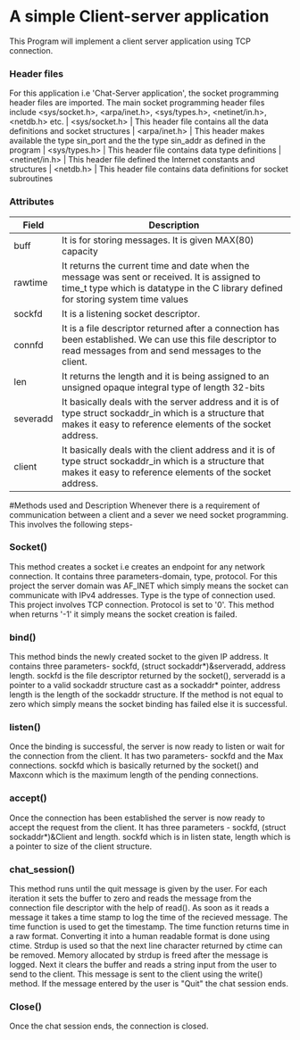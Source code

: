 # A simple Client-server application
This Program will implement a client server application using TCP connection.

### Header files
For this application i.e 'Chat-Server application', the socket programming header files are imported. The main socket programming header files include <sys/socket.h>, <arpa/inet.h>, <sys/types.h>, <netinet/in.h>, <netdb.h> etc.
| <sys/socket.h> | This header file contains all the data definitions and socket structures
| <arpa/inet.h>  | This header makes available the type sin_port and the the type sin_addr as defined in the program
| <sys/types.h>  | This header file contains data type definitions
| <netinet/in.h> | This header file defined the Internet constants and structures
| <netdb.h>      | This header file contains data definitions for socket subroutines

### Attributes

| **Field** | **Description** |
| --------- | --------------- |
| buff | It is for storing messages. It is given MAX(80) capacity
| rawtime | It returns the current time and date when the message was sent or received. It is assigned to time_t type which is datatype in the C library defined for storing system time values
| sockfd  | It is a listening socket descriptor.
| connfd  | It is a file descriptor returned after a connection has been established. We can use this file descriptor to read messages from and send messages to the client.
| len | It returns the length and it is being assigned to an unsigned opaque integral type of length 32-bits
| severadd | It basically deals with the server address and it is of type struct sockaddr_in which is a structure that makes it easy to reference elements of the socket address.
| client   | It basically deals with the client address and it is of type struct sockaddr_in which is a structure that makes it easy to reference elements of the socket address.

#Methods used and Description
Whenever there is a requirement of communication between a client and a sever we need socket programming. This involves the following steps-

### Socket()

This method creates a socket i.e creates an endpoint for any network connection. It contains three parameters-domain, type, protocol. For this project the server domain was AF_INET which simply means the socket can communicate with IPv4 addresses. Type is the type of connection used. This project involves TCP connection. Protocol is set to '0'. This method when returns '-1' it simply means the socket creation is failed.

### bind()

This method binds the newly created socket to the given IP address. It contains three parameters- sockfd, (struct sockaddr*)&serveradd, address length. sockfd is the file descriptor returned by the socket(), serveradd is a pointer to a valid sockaddr structure cast as a sockaddr* pointer, address length is the length of the sockaddr structure. If the method is not equal to zero which simply means the socket binding has failed else it is successful.

### listen()

Once the binding is successful, the server is now ready to listen or wait for the connection from the client. It has two parameters- sockfd and the Max connections. sockfd which is basically returned by the socket() and Maxconn which is the maximum length of the pending connections.

### accept()

Once the connection has been established the server is now ready to accept the request from the client. It has three parameters - sockfd, (struct sockaddr*)&Client and length. sockfd which is in listen state, length which is a pointer to size of the client structure.

### chat_session()

This method runs until the quit message is given by the user. For each iteration it sets the buffer to zero and reads the message from the connection file descriptor with the help of read(). As soon as it reads a message it takes a time stamp to log the time of the recieved message. The time function is used to get the timestamp. The time function returns time in a raw format. Converting it into a human readable format is done using ctime. Strdup is used so that the next line character returned by ctime can be removed. Memory allocated by strdup is freed after the message is logged. Next it clears the buffer and reads a string input from the user to send to the client. This message is sent to the client using the write() method. If the message entered by the user is "Quit" the chat session ends.

### Close()

Once the chat session ends, the connection is closed.
